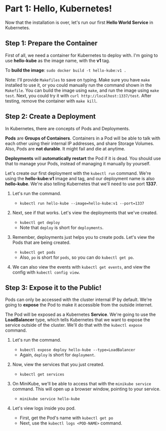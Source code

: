 # Part 1: Hello, Kubernetes!

Now that the installation is over, let's run our first **Hello World Service** in Kubernetes.

## Step 1: Prepare the Container

First of all, we need a container for Kubernetes to deploy with.
I'm going to use **hello-kube** as the image name, with the **v1** tag.

To **build the image**: `sudo docker build -t hello-kube:v1 .`

Note: I'll provide `Makefiles` to save on typing.
Make sure you have `make` installed to use it, or you could manually run the command
shown in the `Makefile`. You can build the image using `make`, and run the image
using `make test`. Next, you could try it with `curl http://localhost:1337/test`.
After testing, remove the container with `make kill`.

## Step 2: Create a Deployment

In Kubernetes, there are concepts of Pods and Deployments.

**Pods** are **Groups of Containers**. Containers in a Pod will be able to
talk with each other using their internal IP addresses, and share Storage Volumes.
Also, Pods are **not durable**. It might fail and die at anytime.

**Deployments** will **automatically restart** the Pod if it is dead. You should
use that to manage your Pods, instead of managing it manually by yourself.

Let's create our first deployment with the `kubectl run` command. We're using the
**hello-kube:v1** image and tag, and our deployment name is also **hello-kube**.
We're also telling Kubernetes that we'll need to use port **1337**.

1. Let's run the command.
   - `kubectl run hello-kube --image=hello-kube:v1 --port=1337`

2. Next, see if that works. Let's view the deployments that we've created.
   - `kubectl get deploy`
   - Note that `deploy` is short for `deployments`.

3. Remember, deployments just helps you to create pods. Let's view the Pods that are being created.
   - `kubectl get pods`
   - Also, `po` is short for `pods`, so you can do `kubectl get po`.

4. We can also view the events with `kubectl get events`, and view the config with `kubectl config view`.

## Step 3: Expose it to the Public!

Pods can only be accessed with the cluster internal IP by default.
We're going to **expose** the Pod to make it accessible from the outside internet.

The Pod will be exposed as a Kubernetes **Service**. We're going to use the **LoadBalancer**
type, which tells Kubernetes that we want to expose the service outside of the cluster.
We'll do that with the `kubectl expose` command.

1. Let's run the command.
   - `kubectl expose deploy hello-kube --type=LoadBalancer`
   - Again, `deploy` is short for `deployment`.

2. Now, view the services that you just created.
   - `kubectl get services`

3. On MiniKube, we'll be able to access that with the `minikube service` command.
   This will open up a browser window, pointing to your service.
   - `minikube service hello-kube`

4. Let's view logs inside you pod.
   - First, get the Pod's name with `kubectl get po`
   - Next, use the `kubectl logs <POD-NAME>` command.
